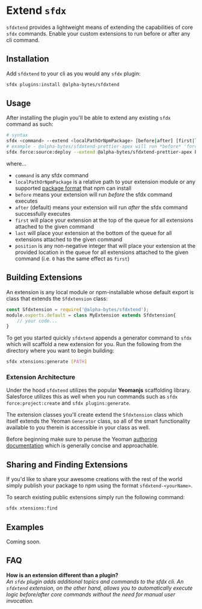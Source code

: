 # Extend `sfdx`

`sfdxtend` provides a lightweight means of extending the capabilities of core `sfdx` commands. Enable your custom extensions to run before or after any cli command.

## Installation
Add `sfdxtend` to your cli as you would any `sfdx` plugin:

```sh
sfdx plugins:install @alpha-bytes/sfdxtend
```

## Usage
After installing the plugin you'll be able to extend any existing `sfdx` command as such: 

```sh
# syntax
sfdx <command> --extend <localPathOrNpmPackage> [before|after] [first|last|position]
# example - @alpha-bytes/sfdxtend-prettier-apex will run *before* 'force:source:deploy' and will run *first* among all such extensions attached to this command
sfdx force:source:deploy --extend @alpha-bytes/sfdxtend-prettier-apex before first
```

where...
- `command` is any sfdx command
- `localPathOrNpmPackage` is a relative path to your extension module or any supported <a href="https://docs.npmjs.com/about-packages-and-modules" target="_blank">package format</a> that npm can install
- `before` means your extension will run _before_ the sfdx command executes
- `after` (default) means your extension will run _after_ the sfdx command successfully executes
- `first` will place your extension at the top of the queue for all extensions attached to the given command
- `last` will place your extension at the bottom of the queue for all extensions attached to the given command
- `position` is any non-negative integer that will place your extension at the provided location in the queue for all extensions attached to the given command (i.e. `0` has the same effect as `first`)

## Building Extensions
An extension is any local module or npm-installable whose default export is class that extends the `Sfdxtension` class: 

```js
const Sfdxtension = require('@alpha-bytes/sfdxtend');
module.exports.default = class MyExtension extends Sfdxtension{
    // your code...
}
```

To get you started quickly `sfdxtend` appends a generator command to `sfdx` which will scaffold a new extension for you. Run the following from the directory where you want to begin building:

```sh
sfdx xtensions:generate [PATH]
```

### Extension Architecture
Under the hood `sfdxtend` utilizes the popular **Yeomanjs** scaffolding library. Salesforce utilizes this as well when you run commands such as `sfdx force:project:create` and `sfdx plugins:generate`.

The extension classes you'll create extend the `Sfdxtension` class which itself extends the Yeoman `Generator` class, so all of the smart functionality available to you therein is accessible in your class as well.

Before beginning make sure to peruse the Yeoman <a href="https://yeoman.io/authoring/index.html" target="_blank">authoring documentation</a> which is generally concise and approachable.

## Sharing and Finding Extensions
If you'd like to share your awesome creations with the rest of the world simply publish your package to npm using the format `sfdxtend-<yourName>`.

To search existing public extensions simply run the following command: 

```sh
sfdx xtensions:find
```

<!-- ### Community Extensions -->

## Examples

Coming soon.

## FAQ

**How is an extension different than a plugin?**\
_An `sfdx` plugin adds additional topics and commands to the sfdx cli. An `sfdxtend` extension, on the other hand, allows you to automatically execute logic before/after core commands without the need for manual user invocation._